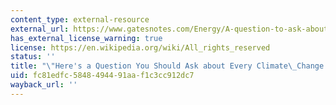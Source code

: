 ```yaml
---
content_type: external-resource
external_url: https://www.gatesnotes.com/Energy/A-question-to-ask-about-every-climate-plan
has_external_license_warning: true
license: https://en.wikipedia.org/wiki/All_rights_reserved
status: ''
title: "\"Here's a Question You Should Ask about Every Climate\_Change Plan.\""
uid: fc81edfc-5848-4944-91aa-f1c3cc912dc7
wayback_url: ''
---
```

